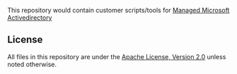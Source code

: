 This repository would contain customer scripts/tools for [Managed Microsoft Activedirectory](https://cloud.google.com/managed-microsoft-ad/docs/overview)

## License

All files in this repository are under the
[Apache License, Version 2.0](LICENSE) unless noted otherwise.
